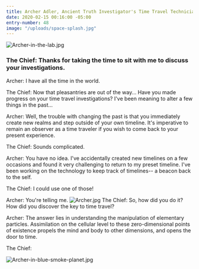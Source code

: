 ```yaml
---
title: Archer Adler, Ancient Truth Investigator's Time Travel Technician
date: 2020-02-15 00:16:00 -05:00
entry-number: 48
image: "/uploads/space-splash.jpg"
---
```


![Archer-in-the-lab.jpg](/uploads/Archer-in-the-lab.jpg)

### The Chief: Thanks for taking the time to sit with me to discuss your investigations.


Archer: I have all the time in the world.


The Chief: Now that pleasantries are out of the way... Have you made progress on your time travel investigations? I've been meaning to alter a few things in the past...


Archer: Well, the trouble with changing the past is that you immediately create new realms and step outside of your own timeline. It's imperative to remain an observer as a time traveler if you wish to come back to your present experience.


The Chief: Sounds complicated.


Archer: You have no idea. I've accidentally created new timelines on a few occasions and found it very challenging to return to my preset timeline. I've been working on the technology to keep track of timelines-- a beacon back to the self.


The Chief: I could use one of those!


Archer: You're telling me.
![Archer.jpg](/uploads/Archer.jpg)
The Chief: So, how did you do it? How did you discover the key to time travel?


Archer: The answer lies in understanding the manipulation of elementary particles. Assimilation on the cellular level to these zero-dimensional points of existence propels the mind and body to other dimensions, and opens the door to time.


The Chief:

![Archer-in-blue-smoke-planet.jpg](/uploads/Archer-in-blue-smoke-planet.jpg)